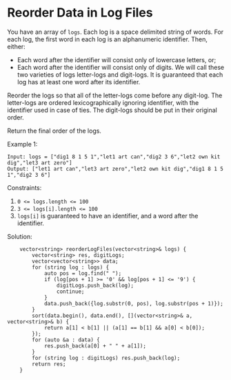 # Reorder Data in Log Files
 
 You have an array of `logs`.  Each log is a space delimited string of words.
For each log, the first word in each log is an alphanumeric identifier.  Then, either:

- Each word after the identifier will consist only of lowercase letters, or;
- Each word after the identifier will consist only of digits.
We will call these two varieties of logs letter-logs and digit-logs.  It is guaranteed that each log has at least one word after its identifier.

Reorder the logs so that all of the letter-logs come before any digit-log.  The letter-logs are ordered lexicographically ignoring identifier, with the identifier used in case of ties.  The digit-logs should be put in their original order.

Return the final order of the logs.

Example 1:
```
Input: logs = ["dig1 8 1 5 1","let1 art can","dig2 3 6","let2 own kit dig","let3 art zero"]
Output: ["let1 art can","let3 art zero","let2 own kit dig","dig1 8 1 5 1","dig2 3 6"]
```
Constraints:

1. `0 <= logs.length <= 100`
2. `3 <= logs[i].length <= 100`
3. `logs[i]` is guaranteed to have an identifier, and a word after the identifier.

Solution:

```
    vector<string> reorderLogFiles(vector<string>& logs) {
        vector<string> res, digitLogs;
        vector<vector<string>> data;
        for (string log : logs) {
            auto pos = log.find(" ");
            if (log[pos + 1] >= '0' && log[pos + 1] <= '9') {
                digitLogs.push_back(log);
                continue;
            }
            data.push_back({log.substr(0, pos), log.substr(pos + 1)});
        }
        sort(data.begin(), data.end(), [](vector<string>& a, vector<string>& b) {
            return a[1] < b[1] || (a[1] == b[1] && a[0] < b[0]);
        });
        for (auto &a : data) {
            res.push_back(a[0] + " " + a[1]);
        }
        for (string log : digitLogs) res.push_back(log);
        return res;
    }
```
